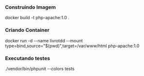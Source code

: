 ### Construindo Imagem

docker build -t php-apache:1.0 .

### Criando Container

docker run -d --name livrotdd --mount type=bind,source="$(pwd)",target=/var/www/html php-apache:1.0

### Executando testes

./vendor/bin/phpunit --colors tests
